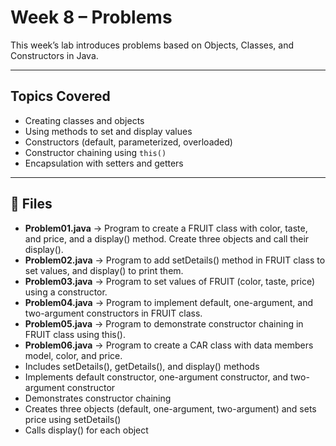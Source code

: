 # Week 8 – Problems

This week’s lab introduces problems based on Objects, Classes, and Constructors in Java.

---

## Topics Covered

- Creating classes and objects
- Using methods to set and display values
- Constructors (default, parameterized, overloaded)
- Constructor chaining using `this()`
- Encapsulation with setters and getters

---

## 📂 Files

- **Problem01.java** → Program to create a FRUIT class with color, taste, and price, and a display() method. Create three objects and call their display().
- **Problem02.java** → Program to add setDetails() method in FRUIT class to set values, and display() to print them.
- **Problem03.java** → Program to set values of FRUIT (color, taste, price) using a constructor.
- **Problem04.java** → Program to implement default, one-argument, and two-argument constructors in FRUIT class.
- **Problem05.java** → Program to demonstrate constructor chaining in FRUIT class using this().
- **Problem06.java** → Program to create a CAR class with data members model, color, and price.
- Includes setDetails(), getDetails(), and display() methods
- Implements default constructor, one-argument constructor, and two-argument constructor
- Demonstrates constructor chaining
- Creates three objects (default, one-argument, two-argument) and sets price using setDetails()
- Calls display() for each object
